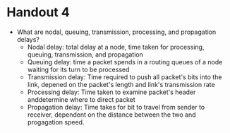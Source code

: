 # Handout 4
* What are nodal, queuing, transmission, processing, and propagation delays?
  * Nodal delay: total delay at a node, time taken for processing, queuing, transmission, and propagation
  * Queuing delay: time a packet spends in a routing queues of a node waiting for its turn to be processed
  * Transmission delay: Time required to push all packet's bits into the link, depened on the packet's length and link's transmission rate
  * Processing delay: Time taken to examine packet's header anddetermine where to direct packet
  * Propagation delay: Time takes for bit to travel from sender to receiver, dependent on the distance between the two and progagation speed.
